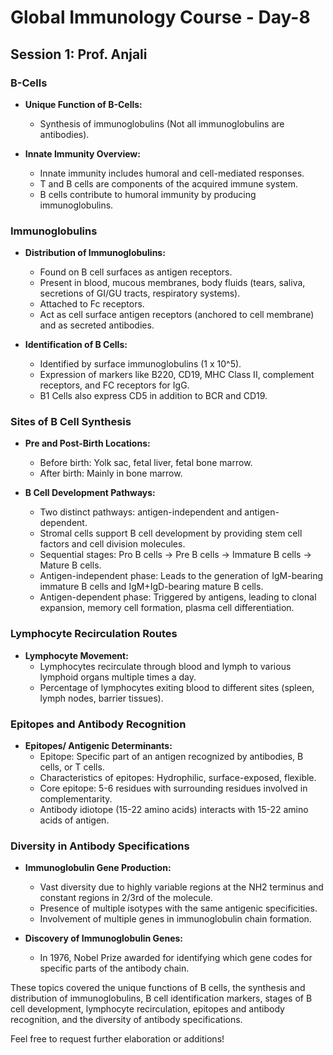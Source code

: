 # Global Immunology Course - Day-8

## Session 1: Prof. Anjali

### B-Cells

- **Unique Function of B-Cells:**
  - Synthesis of immunoglobulins (Not all immunoglobulins are antibodies).

- **Innate Immunity Overview:**
  - Innate immunity includes humoral and cell-mediated responses.
  - T and B cells are components of the acquired immune system.
  - B cells contribute to humoral immunity by producing immunoglobulins.

### Immunoglobulins

- **Distribution of Immunoglobulins:**
  - Found on B cell surfaces as antigen receptors.
  - Present in blood, mucous membranes, body fluids (tears, saliva, secretions of GI/GU tracts, respiratory systems).
  - Attached to Fc receptors.
  - Act as cell surface antigen receptors (anchored to cell membrane) and as secreted antibodies.

- **Identification of B Cells:**
  - Identified by surface immunoglobulins (1 x 10^5).
  - Expression of markers like B220, CD19, MHC Class II, complement receptors, and FC receptors for IgG.
  - B1 Cells also express CD5 in addition to BCR and CD19.

### Sites of B Cell Synthesis

- **Pre and Post-Birth Locations:**
  - Before birth: Yolk sac, fetal liver, fetal bone marrow.
  - After birth: Mainly in bone marrow.

- **B Cell Development Pathways:**
  - Two distinct pathways: antigen-independent and antigen-dependent.
  - Stromal cells support B cell development by providing stem cell factors and cell division molecules.
  - Sequential stages: Pro B cells → Pre B cells → Immature B cells → Mature B cells.
  - Antigen-independent phase: Leads to the generation of IgM-bearing immature B cells and IgM+IgD-bearing mature B cells.
  - Antigen-dependent phase: Triggered by antigens, leading to clonal expansion, memory cell formation, plasma cell differentiation.

### Lymphocyte Recirculation Routes

- **Lymphocyte Movement:**
  - Lymphocytes recirculate through blood and lymph to various lymphoid organs multiple times a day.
  - Percentage of lymphocytes exiting blood to different sites (spleen, lymph nodes, barrier tissues).

### Epitopes and Antibody Recognition

- **Epitopes/ Antigenic Determinants:**
  - Epitope: Specific part of an antigen recognized by antibodies, B cells, or T cells.
  - Characteristics of epitopes: Hydrophilic, surface-exposed, flexible.
  - Core epitope: 5-6 residues with surrounding residues involved in complementarity.
  - Antibody idiotope (15-22 amino acids) interacts with 15-22 amino acids of antigen.

### Diversity in Antibody Specifications

- **Immunoglobulin Gene Production:**
  - Vast diversity due to highly variable regions at the NH2 terminus and constant regions in 2/3rd of the molecule.
  - Presence of multiple isotypes with the same antigenic specificities.
  - Involvement of multiple genes in immunoglobulin chain formation.

- **Discovery of Immunoglobulin Genes:**
  - In 1976, Nobel Prize awarded for identifying which gene codes for specific parts of the antibody chain.

These topics covered the unique functions of B cells, the synthesis and distribution of immunoglobulins, B cell identification markers, stages of B cell development, lymphocyte recirculation, epitopes and antibody recognition, and the diversity of antibody specifications.

Feel free to request further elaboration or additions!
